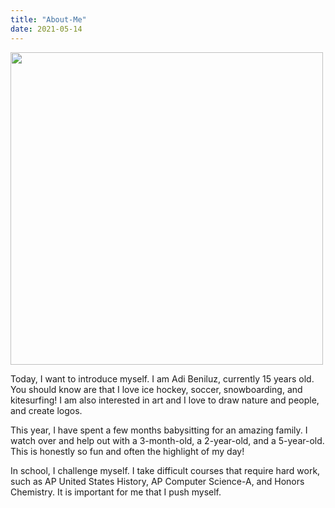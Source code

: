 ```yaml
---
title: "About-Me"
date: 2021-05-14
---
```


<img src="/img/picOfMe.jpg" height="500" wideth="320">
<br>

Today, I want to introduce myself.
I am Adi Beniluz, currently 15 years old. 
You should know are that I love ice hockey, soccer, snowboarding, and kitesurfing!
I am also interested in art and I love to draw nature and people, and create logos. 

This year, I have spent a few months babysitting for an amazing family.
I watch over and help out with a 3-month-old, a 2-year-old, and a 5-year-old.
This is honestly so fun and often the highlight of my day!

In school, I challenge myself. 
I take difficult courses that require hard work, such as AP United States History, 
AP Computer Science-A, and Honors Chemistry. It is important for me that I push myself.
